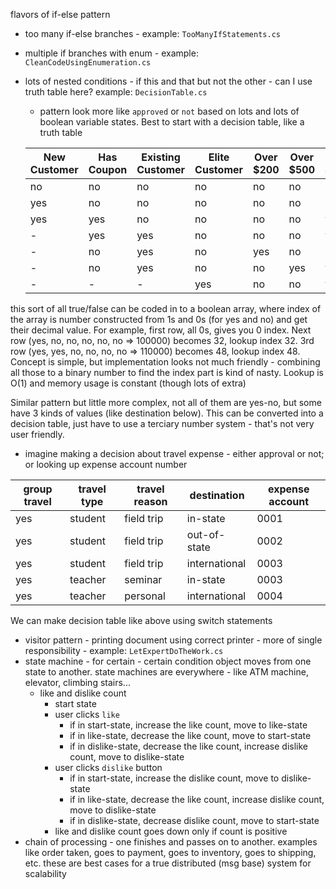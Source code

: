 ﻿flavors of if-else pattern

* too many if-else branches - example: `TooManyIfStatements.cs`
* multiple if branches with enum - example: `CleanCodeUsingEnumeration.cs`
* lots of nested conditions - if this and that but not the other - can I use truth table here? example: `DecisionTable.cs`
  - pattern look more like `approved` or `not` based on lots and lots of boolean variable states. Best to start with a decision table, like a truth table

  | New Customer | Has Coupon | Existing Customer | Elite Customer | Over $200 | Over $500 | Free Shipping |
  | --- | --- | --- | --- | --- | --- | --- |
  | no | no | no | no | no | no | no |
  | yes | no | no | no | no | no | no |
  | yes | yes | no | no | no | no | yes |
  | - | yes | yes | no | no | no | yes |
  | - | no | yes | no | yes | no | no |
  | - | no | yes | no | no | yes | yes |
  | - | - | - | yes | no | no | yes |

this sort of all true/false can be coded in to a boolean array, where index of the array is number constructed from 1s and 0s (for yes and no) and get their decimal value. For example, first row, all 0s, gives you 0 index. Next row (yes, no, no, no, no, no => 100000) becomes 32, lookup index 32. 3rd row (yes, yes, no, no, no, no => 110000) becomes 48, lookup index 48. Concept is simple, but implementation looks not much friendly - combining all those to a binary number to find the index part is kind of nasty. Lookup is O(1) and memory usage is constant (though lots of extra)

Similar pattern but little more complex, not all of them are yes-no, but some have 3 kinds of values (like destination below). This can be converted into a decision table, just have to use a terciary number system - that's not very user friendly.
  - imagine making a decision about travel expense - either approval or not; or looking up expense account number

| group travel | travel type | travel reason | destination | expense account|
| --- | --- | --- | --- | --- |
| yes | student | field trip | in-state | 0001 |
| yes | student | field trip | out-of-state | 0002 |
| yes | student | field trip | international | 0003 |
| yes | teacher | seminar | in-state | 0003 |
| yes | teacher | personal | international | 0004 |

We can make decision table like above using switch statements

* visitor pattern - printing document using correct printer - more of single responsibility - example: `LetExpertDoTheWork.cs`
* state machine - for certain - certain condition object moves from one state to another. state machines are everywhere - like ATM machine, elevator, climbing stairs...
  - like and dislike count
    - start state
    - user clicks `like`
      - if in start-state, increase the like count, move to like-state
      - if in like-state, decrease the like count, move to start-state
      - if in dislike-state, decrease the like count, increase dislike count, move to dislike-state
    - user clicks `dislike` button
      - if in start-state, increase the dislike count, move to dislike-state
      - if in like-state, decrease the like count, increase dislike count, move to dislike-state
      - if in dislike-state, decrease dislike count, move to start-state
    - like and dislike count goes down only if count is positive
* chain of processing - one finishes and passes on to another. examples like order taken, goes to payment, goes to inventory, goes to shipping, etc. these are best cases for a true distributed (msg base) system for scalability
